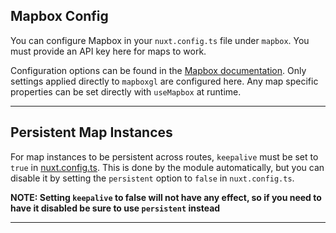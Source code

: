 ## Mapbox Config

You can configure Mapbox in your `nuxt.config.ts` file under `mapbox`. You must provide an API key here for maps to work.

Configuration options can be found in the [Mapbox documentation](https://docs.mapbox.com/mapbox-gl-js/api/properties/).
Only settings applied directly to `mapboxgl` are configured here. Any map specific properties can be set directly with `useMapbox` at runtime.

--------------------------------------------------------------------------------------------------------------

## Persistent Map Instances
For map instances to be persistent across routes, `keepalive` must be set to `true` in [nuxt.config.ts](https://nuxt.com/docs/guide/directory-structure/pages#keepalive).
This is done by the module automatically, but you can disable it by setting the `persistent` option to `false` in `nuxt.config.ts`.

**NOTE: Setting `keepalive` to false will not have any effect, so if you need to have it disabled be sure to use `persistent` instead**

--------------------------------------------------------------------------------------------------------------
